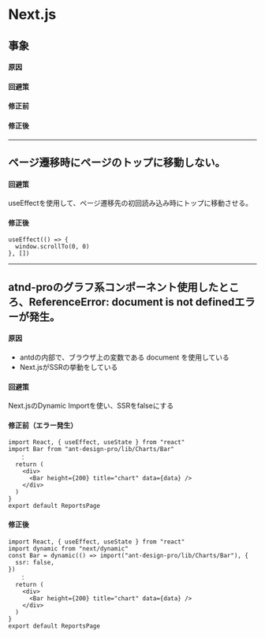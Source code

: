 # Next.js

## 事象
#### 原因
#### 回避策
#### 修正前
#### 修正後
-----

## ページ遷移時にページのトップに移動しない。

#### 回避策
useEffectを使用して、ページ遷移先の初回読み込み時にトップに移動させる。

#### 修正後
```
useEffect(() => {
  window.scrollTo(0, 0)
}, [])
```
-----
## atnd-proのグラフ系コンポーネント使用したところ、ReferenceError: document is not definedエラーが発生。
 
#### 原因
 - antdの内部で、ブラウザ上の変数である document を使用している
 - Next.jsがSSRの挙動をしている
 
#### 回避策
Next.jsのDynamic Importを使い、SSRをfalseにする
 
#### 修正前（エラー発生）

```
import React, { useEffect, useState } from "react"
import Bar from "ant-design-pro/lib/Charts/Bar"
　　：
  return (
    <div>
      <Bar height={200} title="chart" data={data} />
    </div>
  )
}
export default ReportsPage
```
 
#### 修正後
```
import React, { useEffect, useState } from "react"
import dynamic from "next/dynamic"
const Bar = dynamic(() => import("ant-design-pro/lib/Charts/Bar"), {
  ssr: false,
})
　　：
  return (
    <div>
      <Bar height={200} title="chart" data={data} />
    </div>
  )
}
export default ReportsPage
```

